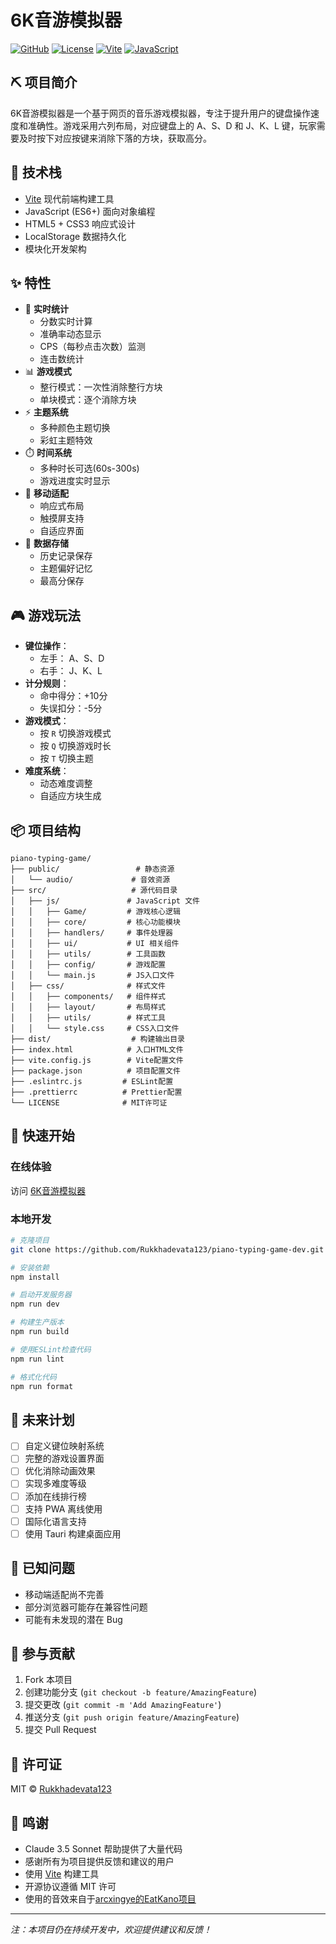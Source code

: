 # 6K音游模拟器

[![GitHub](https://img.shields.io/badge/GitHub-Rukkhadevata123-black?style=flat-square&logo=github)](https://github.com/Rukkhadevata123/piano-typing-game-dev)
[![License](https://img.shields.io/badge/license-MIT-blue.svg?style=flat-square)](LICENSE)
[![Vite](https://img.shields.io/badge/Vite-v6.1.0-646CFF?style=flat-square&logo=vite)](https://vitejs.dev)
[![JavaScript](https://img.shields.io/badge/JavaScript-ES6+-yellow?style=flat-square&logo=javascript)](https://developer.mozilla.org/zh-CN/docs/Web/JavaScript)

## ⛏️ 项目简介

6K音游模拟器是一个基于网页的音乐游戏模拟器，专注于提升用户的键盘操作速度和准确性。游戏采用六列布局，对应键盘上的 A、S、D 和 J、K、L 键，玩家需要及时按下对应按键来消除下落的方块，获取高分。

## 📌 技术栈

- [Vite](https://vitejs.dev/) 现代前端构建工具
- JavaScript (ES6+) 面向对象编程
- HTML5 + CSS3 响应式设计
- LocalStorage 数据持久化
- 模块化开发架构

## ✨ 特性

- 🎯 **实时统计**
  - 分数实时计算
  - 准确率动态显示
  - CPS（每秒点击次数）监测
  - 连击数统计
- 📊 **游戏模式**
  - 整行模式：一次性消除整行方块
  - 单块模式：逐个消除方块
- ⚡ **主题系统**
  - 多种颜色主题切换
  - 彩虹主题特效
- ⏱️ **时间系统**
  - 多种时长可选(60s-300s)
  - 游戏进度实时显示
- 📱 **移动适配**
  - 响应式布局
  - 触摸屏支持
  - 自适应界面
- 💾 **数据存储**
  - 历史记录保存
  - 主题偏好记忆
  - 最高分保存

## 🎮 游戏玩法

- **键位操作**：
  - 左手： A、S、D
  - 右手： J、K、L
- **计分规则**：
  - 命中得分：+10分
  - 失误扣分：-5分
- **游戏模式**：
  - 按 `R` 切换游戏模式
  - 按 `Q` 切换游戏时长
  - 按 `T` 切换主题
- **难度系统**：
  - 动态难度调整
  - 自适应方块生成

## 📦 项目结构

```plaintext
piano-typing-game/
├── public/                 # 静态资源
│   └── audio/             # 音效资源
├── src/                   # 源代码目录
│   ├── js/               # JavaScript 文件
│   │   ├── Game/         # 游戏核心逻辑
│   │   ├── core/         # 核心功能模块
│   │   ├── handlers/     # 事件处理器
│   │   ├── ui/           # UI 相关组件
│   │   ├── utils/        # 工具函数
│   │   ├── config/       # 游戏配置
│   │   └── main.js       # JS入口文件
│   ├── css/              # 样式文件
│   │   ├── components/   # 组件样式
│   │   ├── layout/       # 布局样式
│   │   ├── utils/        # 样式工具
│   │   └── style.css     # CSS入口文件
├── dist/                  # 构建输出目录
├── index.html            # 入口HTML文件
├── vite.config.js        # Vite配置文件
├── package.json          # 项目配置文件
├── .eslintrc.js         # ESLint配置
├── .prettierrc          # Prettier配置
└── LICENSE              # MIT许可证
```

## 🚀 快速开始

### 在线体验

访问 [6K音游模拟器](https://yoimiyalove.top/piano-typing-game/)

### 本地开发

```bash
# 克隆项目
git clone https://github.com/Rukkhadevata123/piano-typing-game-dev.git

# 安装依赖
npm install

# 启动开发服务器
npm run dev

# 构建生产版本
npm run build

# 使用ESLint检查代码
npm run lint

# 格式化代码
npm run format
```

## 📝 未来计划

- [ ] 自定义键位映射系统
- [ ] 完整的游戏设置界面
- [ ] 优化消除动画效果
- [ ] 实现多难度等级
- [ ] 添加在线排行榜
- [ ] 支持 PWA 离线使用
- [ ] 国际化语言支持
- [ ] 使用 Tauri 构建桌面应用

## 🐛 已知问题

- 移动端适配尚不完善
- 部分浏览器可能存在兼容性问题
- 可能有未发现的潜在 Bug

## 🤝 参与贡献

1. Fork 本项目
2. 创建功能分支 (`git checkout -b feature/AmazingFeature`)
3. 提交更改 (`git commit -m 'Add AmazingFeature'`)
4. 推送分支 (`git push origin feature/AmazingFeature`)
5. 提交 Pull Request

## 📜 许可证

MIT © [Rukkhadevata123](https://github.com/Rukkhadevata123/)

## 🙏 鸣谢

- Claude 3.5 Sonnet 帮助提供了大量代码
- 感谢所有为项目提供反馈和建议的用户
- 使用 [Vite](https://vitejs.dev/) 构建工具
- 开源协议遵循 MIT 许可
- 使用的音效来自于[arcxingye的EatKano项目](https://github.com/arcxingye/EatKano)

---
*注：本项目仍在持续开发中，欢迎提供建议和反馈！*